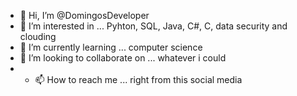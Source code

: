 - 👋 Hi, I’m @DomingosDeveloper
- 👀 I’m interested in ... Pyhton, SQL, Java, C#, C, data security and clouding
- 🌱 I’m currently learning ... computer science 
- 💞️ I’m looking to collaborate on ... whatever i could
- - 📫 How to reach me ... right from this social media
